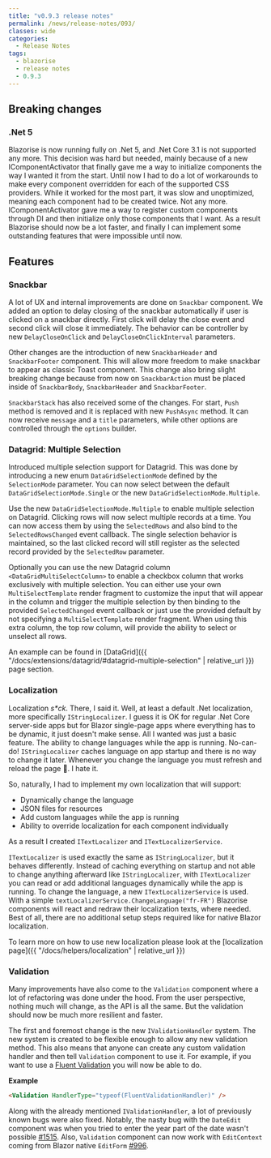 ```yaml
---
title: "v0.9.3 release notes"
permalink: /news/release-notes/093/
classes: wide
categories:
  - Release Notes
tags:
  - blazorise
  - release notes
  - 0.9.3
---
```


## Breaking changes

### .Net 5

Blazorise is now running fully on .Net 5, and .Net Core 3.1 is not supported any more. This decision was hard but needed, mainly because of a new IComponentActivator that finally gave me a way to initialize components the way I wanted it from the start. Until now I had to do a lot of workarounds to make every component overridden for each of the supported CSS providers. While it worked for the most part, it was slow and unoptimized, meaning each component had to be created twice. Not any more. IComponentActivator gave me a way to register custom components through DI and then initialize only those components that I want. As a result Blazorise should now be a lot faster, and finally I can implement some outstanding features that were impossible until now.

## Features

### Snackbar

A lot of UX and internal improvements are done on `Snackbar` component. We added an option to delay closing of the snackbar automatically if user is clicked on a snackbar directly. First click will delay the close event and second click will close it immediately. The behavior can be controller by new `DelayCloseOnClick` and `DelayCloseOnClickInterval` parameters.

Other changes are the introduction of new `SnackbarHeader` and `SnackbarFooter` component. This will allow more freedom to make snackbar to appear as classic Toast component. This change also bring slight breaking change because from now on `SnackbarAction` must be placed inside of `SnackbarBody`, `SnackbarHeader` and `SnackbarFooter`.

`SnackbarStack` has also received some of the changes. For start, `Push` method is removed and it is replaced with new `PushAsync` method. It can now receive `message` and a `title` parameters, while other options are controlled through the `options` builder.

### Datagrid: Multiple Selection

Introduced multiple selection support for Datagrid. This was done by introducing a new enum `DataGridSelectionMode` defined by the `SelectionMode` parameter. You can now select between the default `DataGridSelectionMode.Single` or the new `DataGridSelectionMode.Multiple`.

Use the new `DataGridSelectionMode.Multiple` to enable multiple selection on Datagrid. Clicking rows will now select multiple records at a time. You can now access them by using the `SelectedRows` and also bind to the `SelectedRowsChanged` event callback. The single selection behavior is maintained, so the last clicked record will still register as the selected record provided by the `SelectedRow` parameter.

Optionally you can use the new Datagrid column `<DataGridMultiSelectColumn>` to enable a checkbox column that works exclusively with multiple selection. 
You can either use your own `MultiSelectTemplate` render fragment to customize the input that will appear in the column and trigger the multiple selection by then binding to the provided `SelectedChanged` event callback or just use the provided default by not specifying a `MultiSelectTemplate` render fragment. When using this extra column, the top row column, will provide the ability to select or unselect all rows.

An example can be found in [DataGrid]({{ "/docs/extensions/datagrid/#datagrid-multiple-selection" | relative_url }}) page section.

### Localization

Localization _s*ck_. There, I said it. Well, at least a default .Net localization, more specifically `IStringLocalizer`. I guess it is OK for regular .Net Core server-side apps but for Blazor single-page apps where everything has to be dynamic, it just doesn't make sense. All I wanted was just a basic feature. The ability to change languages while the app is running. No-can-do! `IStringLocalizer` caches language on app startup and there is no way to change it later. Whenever you change the language you must refresh and reload the page 🤯. I hate it.

So, naturally, I had to implement my own localization that will support:

- Dynamically change the language
- JSON files for resources
- Add custom languages while the app is running
- Ability to override localization for each component individually

As a result I created `ITextLocalizer` and `ITextLocalizerService`.

`ITextLocalizer` is used exactly the same as `IStringLocalizer`, but it behaves differently. Instead of caching everything on startup and not able to change anything afterward like `IStringLocalizer`, with `ITextLocalizer` you can read or add additional languages dynamically while the app is running. To change the language, a new `ITextLocalizerService` is used. With a simple `textLocalizerService.ChangeLanguage("fr-FR")` Blazorise components will react and redraw their localization texts, where needed. Best of all, there are no additional setup steps required like for native Blazor localization.

To learn more on how to use new localization please look at the [localization page]({{ "/docs/helpers/localization" | relative_url }})

### Validation

Many improvements have also come to the `Validation` component where a lot of refactoring was done under the hood. From the user perspective, nothing much will change, as the API is all the same. But the validation should now be much more resilient and faster.

The first and foremost change is the new `IValidationHandler` system. The new system is created to be flexible enough to allow any new validation method. This also means that anyone can create any custom validation handler and then tell `Validation` component to use it. For example, if you want to use a [Fluent Validation](https://fluentvalidation.net/) you will now be able to do.

**Example**

```html
<Validation HandlerType="typeof(FluentValidationHandler)" />
```

Along with the already mentioned `IValidationHandler`, a lot of previously known bugs were also fixed. Notably, the nasty bug with the `DateEdit` component was when you tried to enter the year part of the date wasn't possible [#1515](https://github.com/stsrki/Blazorise/issues/1515). Also, `Validation` component can now work with `EditContext` coming from Blazor native `EditForm` [#996](https://github.com/stsrki/Blazorise/issues/996).